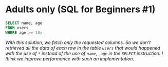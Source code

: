 # Adults only (SQL for Beginners #1)
```sql
SELECT name, age 
FROM users 
WHERE age >= 18;
```
_With this solution, we fetch only the requested columns. So we don't retrieved all the data of each row in the table `users` that would happened with the use of `*` instead of the use of `name, age` in the `SELECT` instruction. I think we improve performance with such an implementation._